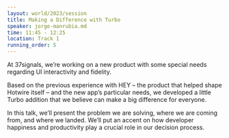 ```yaml
---
layout: world/2023/session
title: Making a Difference with Turbo
speaker: jorge-manrubia.md
time: 11:45 - 12:25
location: Track 1
running_order: 5
---
```


At 37signals, we’re working on a new product with some special needs regarding UI interactivity and fidelity.

Based on the previous experience with HEY – the product that helped shape Hotwire itself – and the new app’s particular needs, we developed a little Turbo addition that we believe can make a big difference for everyone.

In this talk, we’ll present the problem we are solving, where we are coming from, and where we landed. We’ll put an accent on how developer happiness and productivity play a crucial role in our decision process.
